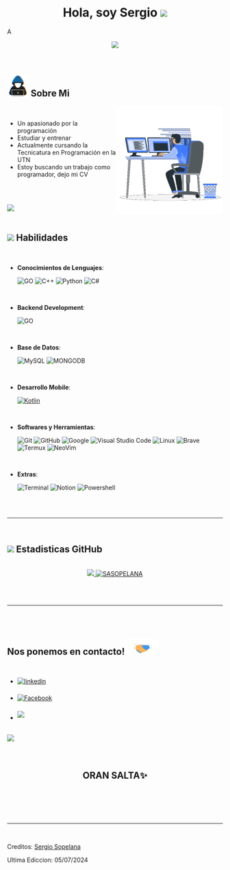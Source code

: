 
<h1 align="center"><b>Hola, soy Sergio </b><img src="https://media.giphy.com/media/hvRJCLFzcasrR4ia7z/giphy.gif" width="35"></h1>
<!--  -->A
<p align="center">
  <a href="https://github.com/DenverCoder1/readme-typing-svg">
    <img src="https://readme-typing-svg.herokuapp.com?font=Time+New+Roman&color=cyan&size=25&center=true&vCenter=true&width=600&height=100&lines=Desarrollador+Backend,;Desarrollador+Mobile,;Estudiante+de+Ciencias+de+la+Computación,;CTF+Principiante,;Aprendiz+Activo/Investigador,;Me+encanta+aprender+cosas+nuevas..<3">
  </a>
</p>



<br>


	
## <picture><img src = "https://github.com/0xAbdulKhalid/0xAbdulKhalid/raw/main/assets/mdImages/about_me.gif" width = 50px></picture> **Sobre Mi**

<picture> <img align="right" src="https://github.com/0xAbdulKhalid/0xAbdulKhalid/raw/main/assets/mdImages/Right_Side.gif" width = 250px></picture>

<br>

- Un apasionado por la programación
- Estudiar y entrenar 
- Actualmente cursando la Tecnicatura en Programación en la UTN
- Estoy buscando un trabajo como programador, dejo mi CV 

<br><br>

<img src="https://user-images.githubusercontent.com/73097560/115834477-dbab4500-a447-11eb-908a-139a6edaec5c.gif"><br><br>

## <img src="https://media2.giphy.com/media/QssGEmpkyEOhBCb7e1/giphy.gif?cid=ecf05e47a0n3gi1bfqntqmob8g9aid1oyj2wr3ds3mg700bl&rid=giphy.gif" width ="25"><b> Habilidades</b>
<br>

<p align="center">

- **Conocimientos de Lenguajes**:
    
    ![GO](https://img.shields.io/badge/Go-00ADD8?style=for-the-badge&logo=go&logoColor=white)
    ![C++](https://img.shields.io/badge/C++%20-%2300599C.svg?style=for-the-badge&logo=c%2B%2B&logoColor=white)
    ![Python](https://img.shields.io/badge/Python%20-%2314354C.svg?style=for-the-badge&logo=python&logoColor=white)
    ![C#](https://img.shields.io/badge/C%23-239120?style=for-the-badge&logo=c-sharp&logoColor=white)

<br>   
    
- **Backend Development**:

    ![GO](https://img.shields.io/badge/Go-00ADD8?style=for-the-badge&logo=go&logoColor=white)
  

<br>

- **Base de Datos**:

    ![MySQL](https://img.shields.io/badge/MySQL-005C84?style=for-the-badge&logo=mysql&logoColor=white)
    ![MONGODB](https://img.shields.io/badge/MongoDB-4EA94B?style=for-the-badge&logo=mongodb&logoColor=white)
    
<br>

- **Desarrollo Mobile**:
  
   [![Kotlin](https://img.shields.io/badge/Kotlin-0095D5?style=for-the-badge&logo=kotlin&logoColor=white)](https://kotlinlang.org/)


<br>

- **Softwares y Herramientas**:

    ![Git](https://img.shields.io/badge/git-%23F05033.svg?style=for-the-badge&logo=git&logoColor=white)
    ![GitHub](https://img.shields.io/badge/github-%23121011.svg?style=for-the-badge&logo=github&logoColor=white)
    ![Google](https://img.shields.io/badge/google-%234285F4.svg?style=for-the-badge&logo=google&logoColor=white)
    ![Visual Studio Code](https://img.shields.io/badge/Visual%20Studio%20Code-0078d7.svg?style=for-the-badge&logo=visual-studio-code&logoColor=white)
    ![Linux](https://img.shields.io/badge/Linux-FCC624?style=for-the-badge&logo=linux&logoColor=black)
    ![Brave](https://img.shields.io/badge/Brave-FF1B2D?style=for-the-badge&logo=Brave&logoColor=white)
    ![Termux](https://img.shields.io/badge/tmux-1BB91F?style=for-the-badge&logo=tmux&logoColor=white)
    ![NeoVim](https://img.shields.io/badge/NeoVim-%2357A143.svg?&style=for-the-badge&logo=neovim&logoColor=white)

<br>

- **Extras**:

    ![Terminal](https://img.shields.io/badge/Terminal-%23054020?style=for-the-badge&logo=gnu-bash&logoColor=white)
    ![Notion](https://img.shields.io/badge/Notion-000000?style=for-the-badge&logo=notion&logoColor=white)
    ![Powershell](https://img.shields.io/badge/powershell-5391FE?style=for-the-badge&logo=powershell&logoColor=white)


</p>

<br>
<br>

-----

<br>


## <img src="https://media.giphy.com/media/iY8CRBdQXODJSCERIr/giphy.gif" width="35"><b> Estadisticas GitHub </b>
<br>

<div align="center">

<a href="https://github.com/SASOPELANA">
  <img src="https://github-readme-stats.vercel.app/api?username=SASOPELANA&include_all_commits=true&count_private=true&show_icons=true&line_height=20&title_color=7A7ADB&icon_color=2234AE&text_color=D3D3D3&bg_color=0,000000,130F40" width="450"/>
  <img src="https://github-readme-stats.vercel.app/api/top-langs?username=SASOPELANA&show_icons=true&locale=en&layout=compact&line_height=20&title_color=7A7ADB&icon_color=2234AE&text_color=D3D3D3&bg_color=0,000000,130F40" width="375" alt="SASOPELANA"/>
</a>
</div>

<br>
<br>
<br>

-----

<br>
<br>

## <b> Nos ponemos en contacto!</b><img src="https://github.com/0xAbdulKhalid/0xAbdulKhalid/raw/main/assets/mdImages/handshake.gif" width ="80">
<br>
<div align='left'>

<ul>

<li>
<a href="https://www.linkedin.com/in/sergio-alejandro-sopelana-b756aa290?lipi=urn%3Ali%3Apage%3Ad_flagship3_profile_view_base_contact_details%3BbiY79kPtQjy6lXiCgU8LoQ%3D%3D" target="_blank">
<img src="https://img.shields.io/badge/linkedin:  Sergio-%2300acee.svg?color=405DE6&style=for-the-badge&logo=linkedin&logoColor=white" alt=linkedin style="margin-bottom: 5px;"/>
</a>
</li>

<br>

<li>
<a href="https://www.facebook.com/sergio.sopelana" target="_blank">
<img src="https://img.shields.io/badge/Facebook:  Sergio-%2300acee.svg?color=1DA1F2&style=for-the-badge&logo=Facebook&logoColor=white" alt=Facebook style="margin-bottom: 5px;"/>
</a>
</li>

<br>

<li>
<a href="mailto:sopekof@gmail.com" target="_blank">
<img src="https://img.shields.io/badge/gmail:  Sergio-%23EA4335.svg?style=for-the-badge&logo=gmail&logoColor=white" t=mail style="margin-bottom: 5px;" />
</a>
</li>
	
</ul>
</div>

<br>
<img src="https://user-images.githubusercontent.com/73097560/115834477-dbab4500-a447-11eb-908a-139a6edaec5c.gif">
<br>
<br>
<br>

<div align='center'>

## <b>ORAN SALTA✨</b>

</div>
<br>
<br>
<br>
<br>

---

<br>

Creditos: [Sergio Sopelana](https://github.com/SASOPELANA)

Ultima Ediccion: 05/07/2024
